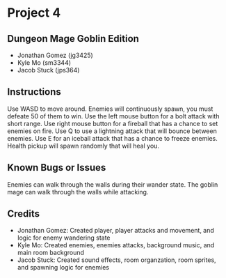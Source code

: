 # Project 4

## Dungeon Mage Goblin Edition

* Jonathan Gomez (jg3425)
* Kyle Mo (sm3344)
* Jacob Stuck (jps364)

## Instructions
Use WASD to move around. Enemies will continuously spawn, you must defeate 50 of them to win. Use the left mouse button for a bolt attack with short range. Use right mouse button for a fireball that has a chance to set enemies on fire. Use Q to use a lightning attack that will bounce between enemies. Use E for an iceball attack that has a chance to freeze enemies. Health pickup will spawn randomly that will heal you.

## Known Bugs or Issues
Enemies can walk through the walls during their wander state. The goblin mage can walk through the walls while attacking.

## Credits
* Jonathan Gomez: Created player, player attacks and movement, and logic for enemy wandering state
* Kyle Mo: Created enemies, enemies attacks, background music, and main room background
* Jacob Stuck: Created sound effects, room organzation, room sprites, and spawning logic for enemies
